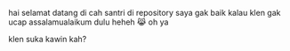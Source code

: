 hai selamat datang di cah santri di repository saya 
gak baik kalau klen gak ucap assalamualaikum dulu 
heheh 😹
oh ya

klen suka kawin kah?
